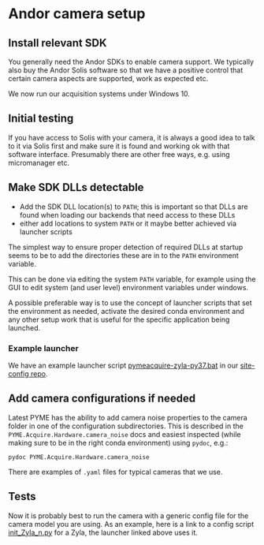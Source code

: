 # Andor camera setup

## Install relevant SDK

You generally need the Andor SDKs to enable camera support. We typically also buy the Andor Solis software so that we have a positive control that certain camera aspects are supported, work as expected etc.

We now run our acquisition systems under Windows 10.

## Initial testing

If you have access to Solis with your camera, it is always a good idea to talk to it via Solis first and make sure it is found and working ok with that software interface. Presumably there are other free ways, e.g. using micromanager etc.

## Make SDK DLLs detectable

- Add the SDK DLL location(s) to `PATH`; this is important so that DLLs are found when loading our backends that need access to these DLLs
- either add locations to system `PATH` or it maybe better achieved via launcher scripts

The simplest way to ensure proper detection of required DLLs at startup seems to be to add the directories these are in to the `PATH` environment variable.

This can be done via editing the system `PATH` variable, for example using the GUI to edit system (and user level) environment variables under windows.

A possible preferable way is to use the concept of launcher scripts that set the environment as needed, activate the desired conda environment and any other setup work that is useful for the specific application being launched.

### Example launcher

We have an example launcher script [pymeacquire-zyla-py37.bat](https://github.com/csoeller/PYME-exeter-siteconfig/blob/master/launchers/Bern-PC184/pymeacquire-zyla-py37.bat) in our [site-config repo](https://github.com/csoeller/PYME-exeter-siteconfig).

## Add camera configurations if needed

Latest PYME has the ability to add camera noise properties to the camera folder in one of the configuration subdirectories. This is described in the `PYME.Acquire.Hardware.camera_noise` docs and easiest inspected (while making sure to be in the right conda environment) using `pydoc`, e.g.:

	pydoc PYME.Acquire.Hardware.camera_noise

There are examples of `.yaml` files for typical cameras that we use.

## Tests

Now it is probably best to run the camera with a generic config file for the camera model you are using. As an example, here is a link to a config script [init_Zyla_n.py](https://github.com/csoeller/PYME-exeter-siteconfig/blob/master/init_scripts/generic/init_Zyla_n.py) for a Zyla, the launcher linked above uses it.